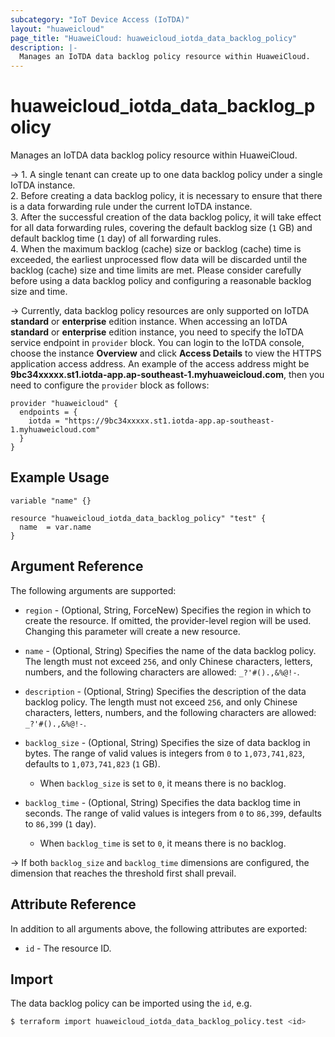 ```yaml
---
subcategory: "IoT Device Access (IoTDA)"
layout: "huaweicloud"
page_title: "HuaweiCloud: huaweicloud_iotda_data_backlog_policy"
description: |-
  Manages an IoTDA data backlog policy resource within HuaweiCloud.
---
```


# huaweicloud_iotda_data_backlog_policy

Manages an IoTDA data backlog policy resource within HuaweiCloud.

-> 1. A single tenant can create up to one data backlog policy under a single IoTDA instance.
  <br/>2. Before creating a data backlog policy, it is necessary to ensure that there is a data forwarding rule under
  the current IoTDA instance.
  <br/>3. After the successful creation of the data backlog policy, it will take effect for all data forwarding rules,
  covering the default backlog size (`1` GB) and default backlog time (`1` day) of all forwarding rules.
  <br/>4. When the maximum backlog (cache) size or backlog (cache) time is exceeded, the earliest unprocessed flow data
  will be discarded until the backlog (cache) size and time limits are met. Please consider carefully before using a
  data backlog policy and configuring a reasonable backlog size and time.

-> Currently, data backlog policy resources are only supported on IoTDA **standard** or **enterprise** edition
  instance. When accessing an IoTDA **standard** or **enterprise** edition instance, you need to specify
  the IoTDA service endpoint in `provider` block.
  You can login to the IoTDA console, choose the instance **Overview** and click **Access Details**
  to view the HTTPS application access address. An example of the access address might be
  **9bc34xxxxx.st1.iotda-app.ap-southeast-1.myhuaweicloud.com**, then you need to configure the
  `provider` block as follows:

  ```hcl
  provider "huaweicloud" {
    endpoints = {
      iotda = "https://9bc34xxxxx.st1.iotda-app.ap-southeast-1.myhuaweicloud.com"
    }
  }
  ```

## Example Usage

```hcl
variable "name" {}

resource "huaweicloud_iotda_data_backlog_policy" "test" {
  name  = var.name
}
```

## Argument Reference

The following arguments are supported:

* `region` - (Optional, String, ForceNew) Specifies the region in which to create the resource.
  If omitted, the provider-level region will be used. Changing this parameter will create a new resource.

* `name` - (Optional, String) Specifies the name of the data backlog policy. The length must not exceed `256`, and
  only Chinese characters, letters, numbers, and the following characters are allowed: `_?'#().,&%@!-`.

* `description` - (Optional, String) Specifies the description of the data backlog policy. The length must not exceed
  `256`, and only Chinese characters, letters, numbers, and the following characters are allowed: `_?'#().,&%@!-`.

* `backlog_size` - (Optional, String) Specifies the size of data backlog in bytes. The range of valid values is integers
  from `0` to `1,073,741,823`, defaults to `1,073,741,823` (`1` GB).
  + When `backlog_size` is set to `0`, it means there is no backlog.

* `backlog_time` - (Optional, String) Specifies the data backlog time in seconds. The range of valid values is integers
  from `0` to `86,399`, defaults to `86,399` (`1` day).
  + When `backlog_time` is set to `0`, it means there is no backlog.

-> If both `backlog_size` and `backlog_time` dimensions are configured, the dimension that reaches the threshold first
   shall prevail.

## Attribute Reference

In addition to all arguments above, the following attributes are exported:

* `id` - The resource ID.

## Import

The data backlog policy can be imported using the `id`, e.g.

```bash
$ terraform import huaweicloud_iotda_data_backlog_policy.test <id>
```
